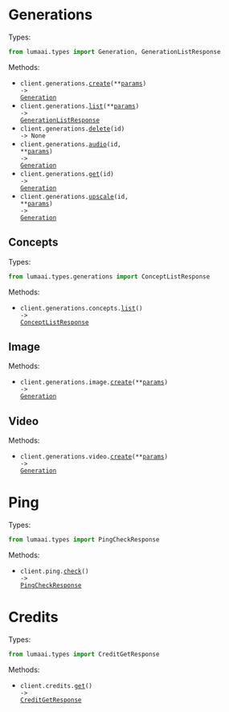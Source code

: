 # Generations

Types:

```python
from lumaai.types import Generation, GenerationListResponse
```

Methods:

- <code title="post /generations">client.generations.<a href="./src/lumaai/resources/generations/generations.py">create</a>(\*\*<a href="src/lumaai/types/generation_create_params.py">params</a>) -> <a href="./src/lumaai/types/generation.py">Generation</a></code>
- <code title="get /generations">client.generations.<a href="./src/lumaai/resources/generations/generations.py">list</a>(\*\*<a href="src/lumaai/types/generation_list_params.py">params</a>) -> <a href="./src/lumaai/types/generation_list_response.py">GenerationListResponse</a></code>
- <code title="delete /generations/{id}">client.generations.<a href="./src/lumaai/resources/generations/generations.py">delete</a>(id) -> None</code>
- <code title="post /generations/{id}/audio">client.generations.<a href="./src/lumaai/resources/generations/generations.py">audio</a>(id, \*\*<a href="src/lumaai/types/generation_audio_params.py">params</a>) -> <a href="./src/lumaai/types/generation.py">Generation</a></code>
- <code title="get /generations/{id}">client.generations.<a href="./src/lumaai/resources/generations/generations.py">get</a>(id) -> <a href="./src/lumaai/types/generation.py">Generation</a></code>
- <code title="post /generations/{id}/upscale">client.generations.<a href="./src/lumaai/resources/generations/generations.py">upscale</a>(id, \*\*<a href="src/lumaai/types/generation_upscale_params.py">params</a>) -> <a href="./src/lumaai/types/generation.py">Generation</a></code>

## Concepts

Types:

```python
from lumaai.types.generations import ConceptListResponse
```

Methods:

- <code title="get /generations/concepts/list">client.generations.concepts.<a href="./src/lumaai/resources/generations/concepts.py">list</a>() -> <a href="./src/lumaai/types/generations/concept_list_response.py">ConceptListResponse</a></code>

## Image

Methods:

- <code title="post /generations/image">client.generations.image.<a href="./src/lumaai/resources/generations/image.py">create</a>(\*\*<a href="src/lumaai/types/generations/image_create_params.py">params</a>) -> <a href="./src/lumaai/types/generation.py">Generation</a></code>

## Video

Methods:

- <code title="post /generations">client.generations.video.<a href="./src/lumaai/resources/generations/video.py">create</a>(\*\*<a href="src/lumaai/types/generations/video_create_params.py">params</a>) -> <a href="./src/lumaai/types/generation.py">Generation</a></code>

# Ping

Types:

```python
from lumaai.types import PingCheckResponse
```

Methods:

- <code title="get /ping">client.ping.<a href="./src/lumaai/resources/ping.py">check</a>() -> <a href="./src/lumaai/types/ping_check_response.py">PingCheckResponse</a></code>

# Credits

Types:

```python
from lumaai.types import CreditGetResponse
```

Methods:

- <code title="get /credits">client.credits.<a href="./src/lumaai/resources/credits.py">get</a>() -> <a href="./src/lumaai/types/credit_get_response.py">CreditGetResponse</a></code>

